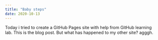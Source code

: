 ```yaml
---
title: "Baby steps"
date: 2020-10-13
---
```

Today i tried to create a GitHub Pages site with help from GitHub learning lab. This is the blog post. But what has happened to my other site? agggh.
